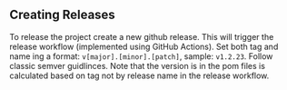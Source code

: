 ## Creating Releases
To release the project create a new github release. This will trigger the release workflow (implemented using GitHub Actions).
Set both tag and name ing a format: `v[major].[minor].[patch]`, sample: `v1.2.23`. 
Follow classic semver guidlinces. Note that the version is in the pom files is 
calculated based on tag not by release name in the release workflow.

